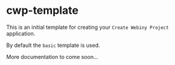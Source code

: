# cwp-template

This is an initial template for creating your `Create Webiny Project` application.

By default the `basic` template is used.

More documentation to come soon...